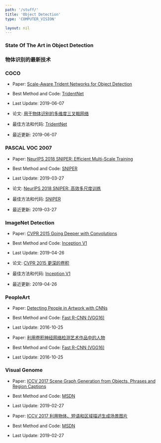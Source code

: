```yaml
---
path: '/stuff/'
title: 'Object Detection'
type: 'COMPUTER_VISION'

layout: nil
---
```


### State Of The Art in Object Detection  
### 物体识别的最新技术  

### COCO

* Paper: [Scale-Aware Trident Networks for Object Detection](https://arxiv.org/pdf/1901.01892v1.pdf)

* Best Method and Code: [TridentNet](https://github.com/tusimple/simpledet)

* Last Update: 2019-06-07

* 论文: [用于物体识别的多维度三叉戟网络](https://arxiv.org/pdf/1901.01892v1.pdf)

* 最佳方法和代码: [TridentNet](https://github.com/tusimple/simpledet)

* 最近更新: 2019-06-07

### PASCAL VOC 2007

* Paper: [NeurIPS 2018 SNIPER: Efficient Multi-Scale Training](https://arxiv.org/pdf/1805.09300v3.pdf)

* Best Method and Code: [SNIPER](https://github.com/MahyarNajibi/SNIPER)

* Last Update: 2019-03-27

* 论文: [NeurIPS 2018 SNIPER: 高效多尺度训练](https://arxiv.org/pdf/1805.09300v3.pdf)

* 最佳方法和代码: [SNIPER](https://github.com/MahyarNajibi/SNIPER)

* 最近更新: 2019-03-27

### ImageNet Detection

* Paper: [CVPR 2015 Going Deeper with Convolutions](https://arxiv.org/pdf/1409.4842v1.pdf)

* Best Method and Code: [Inception V1](https://github.com/tensorflow/models/tree/master/research/slim)

* Last Update: 2019-04-26

* 论文: [CVPR 2015 更深的卷积](https://arxiv.org/pdf/1409.4842v1.pdf)

* 最佳方法和代码: [Inception V1](https://github.com/tensorflow/models/tree/master/research/slim)

* 最近更新: 2019-04-26

### PeopleArt

* Paper: [Detecting People in Artwork with CNNs](https://arxiv.org/pdf/1610.08871v1.pdf)

* Best Method and Code: [Fast R-CNN (VGG16)](https://github.com/BathVisArtData/PeopleArt)

* Last Update: 2016-10-25

* Paper: [利用卷积神经网络检测艺术作品中的人物](https://arxiv.org/pdf/1610.08871v1.pdf)

* Best Method and Code: [Fast R-CNN (VGG16)](https://github.com/BathVisArtData/PeopleArt)

* Last Update: 2016-10-25

### Visual Genome

* Paper: [ICCV 2017 Scene Graph Generation from Objects, Phrases and Region Captions](https://arxiv.org/pdf/1707.09700v2.pdf)

* Best Method and Code: [MSDN](https://github.com/yikang-li/MSDN)

* Last Update: 2019-02-27

* Paper: [ICCV 2017 利用物体、短语和区域描述生成场景图片](https://arxiv.org/pdf/1707.09700v2.pdf)

* Best Method and Code: [MSDN](https://github.com/yikang-li/MSDN)

* Last Update: 2019-02-27

